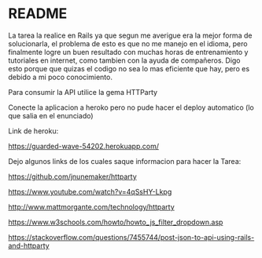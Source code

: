 # README

La tarea la realice en Rails ya que segun me averigue era la mejor forma de solucionarla, el problema de esto es que no me manejo en el idioma, pero finalmente logre un buen resultado con muchas horas de entrenamiento y tutoriales en internet, como tambien con la ayuda de compañeros. Digo esto porque que quizas el codigo no sea lo mas eficiente que hay, pero es debido a mi poco conocimiento.

Para consumir la API utilice la gema HTTParty

Conecte la aplicacion a heroko pero no pude hacer el deploy automatico (lo que salia en el enunciado)

Link de heroku:

https://guarded-wave-54202.herokuapp.com/


Dejo algunos links de los cuales saque informacion para hacer la Tarea:



https://github.com/jnunemaker/httparty

https://www.youtube.com/watch?v=4qSsHY-Lkpg

http://www.mattmorgante.com/technology/httparty

https://www.w3schools.com/howto/howto_js_filter_dropdown.asp

https://stackoverflow.com/questions/7455744/post-json-to-api-using-rails-and-httparty
